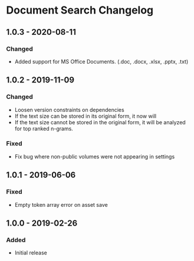 # Document Search Changelog

## 1.0.3 - 2020-08-11
### Changed
- Added support for MS Office Documents. (.doc, .docx, .xlsx, .pptx, .txt)

## 1.0.2 - 2019-11-09
### Changed
- Loosen version constraints on dependencies
- If the text size can be stored in its original form, it now will
- If the text size cannot be stored in the original form, it will be
analyzed for top ranked n-grams.

### Fixed
- Fix bug where non-public volumes were not appearing in settings

## 1.0.1 - 2019-06-06
### Fixed
- Empty token array error on asset save

## 1.0.0 - 2019-02-26
### Added
- Initial release

